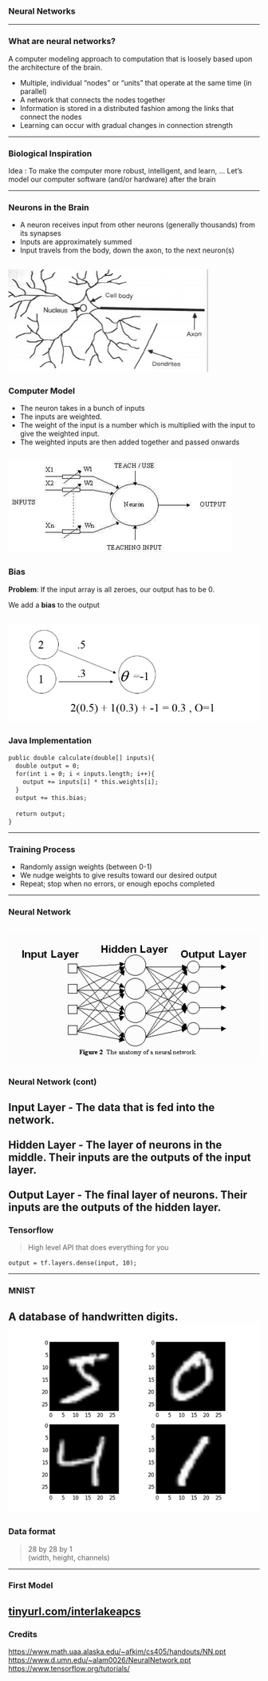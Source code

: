 ### Neural Networks
---
### What are neural networks?

A computer modeling approach to computation that is loosely based upon the architecture of the brain.

* Multiple, individual “nodes” or “units” that operate at the same time (in parallel)
* A network that connects the nodes together
* Information is stored in a distributed fashion among the links that connect the nodes
* Learning can occur with gradual changes in connection strength
---
### Biological Inspiration

Idea : To make the computer more robust, intelligent, and learn, …
Let’s model our computer software (and/or hardware) after the brain

---
### Neurons in the Brain
* A neuron receives input from other neurons (generally thousands) from its synapses
* Inputs are approximately summed
* Input travels from the body, down the axon, to the next neuron(s)

![Neuron](gitpitch/img/neuron.jpg)
---
### Computer Model
* The neuron takes in a bunch of inputs
* The inputs are weighted.
* The weight of the input is a number which is multiplied with the input to give the weighted input. 
* The weighted inputs are then added together and passed onwards

![MCP Neuron](gitpitch/img/mcp_neuron.jpg)
---
### Bias
**Problem**: If the input array is all zeroes, our output has to be 0.

We add a **bias** to the output

![Neuron](gitpitch/img/perceptron.jpg)
---
### Java Implementation
```
public double calculate(double[] inputs){
  double output = 0;
  for(int i = 0; i < inputs.length; i++){
    output += inputs[i] * this.weights[i];
  }
  output += this.bias;
  
  return output;
}
```
---
### Training Process
* Randomly assign weights (between 0-1)
* We nudge weights to give results toward our desired output
* Repeat; stop when no errors, or enough epochs completed
---
### Neural Network 
![Neural Network](gitpitch/img/nn.jpg)
---
### Neural Network (cont)
**Input Layer** - The data that is fed into the network.  
<br>
**Hidden Layer** - The layer of neurons in the middle. Their inputs are the outputs of the input layer.  
<br>
**Output Layer** - The final layer of neurons. Their inputs are the outputs of the hidden layer.
---
### Tensorflow
> High level API that does everything for you
```
output = tf.layers.dense(input, 10);
```
---
### MNIST
A database of handwritten digits.  
![MNIST](gitpitch/img/mnist.jpg)
---
### Data format
>28 by 28 by 1  
(width, height, channels)
---
### First Model
[tinyurl.com/interlakeapcs](https://interlake-ssm.herokuapp.com/)
---
### Credits
https://www.math.uaa.alaska.edu/~afkjm/cs405/handouts/NN.ppt
https://www.d.umn.edu/~alam0026/NeuralNetwork.ppt
https://www.tensorflow.org/tutorials/